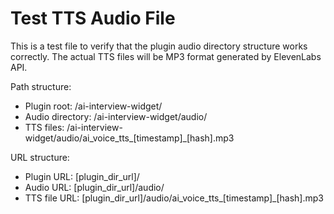 # Test TTS Audio File

This is a test file to verify that the plugin audio directory structure works correctly.
The actual TTS files will be MP3 format generated by ElevenLabs API.

Path structure:
- Plugin root: /ai-interview-widget/
- Audio directory: /ai-interview-widget/audio/
- TTS files: /ai-interview-widget/audio/ai_voice_tts_[timestamp]_[hash].mp3

URL structure:
- Plugin URL: [plugin_dir_url]/
- Audio URL: [plugin_dir_url]/audio/
- TTS file URL: [plugin_dir_url]/audio/ai_voice_tts_[timestamp]_[hash].mp3